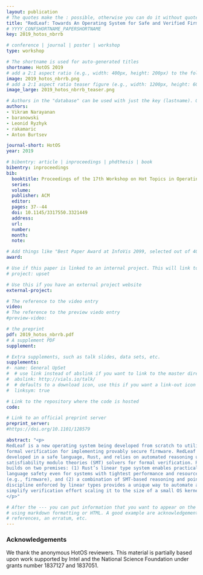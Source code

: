 ```yaml
---
layout: publication
# The quotes make the : possible, otherwise you can do it without quotes
title: "RedLeaf: Towards An Operating System for Safe and Verified Firmware"
# YYYY_CONFSHORTNAME_PAPERSHORTNAME
key: 2019_hotos_nbrrb

# conference | journal | poster | workshop
type: workshop

# The shortname is used for auto-generated titles
shortname: HotOS 2019
# add a 2:1 aspect ratio (e.g., width: 400px, height: 200px) to the folder /assets/images/papers/
image: 2019_hotos_nbrrb.png
# add a 2:1 aspect ratio teaser figure (e.g., width: 1200px, height: 600px) to the folder /assets/images/papers/
image_large: 2019_hotos_nbrrb_teaser.png

# Authors in the "database" can be used with just the key (lastname). Others can be written properly.
authors:
- Vikram Narayanan
- baranowski
- Leonid Ryzhyk
- rakamaric
- Anton Burtsev

journal-short: HotOS
year: 2019

# bibentry: article | inproceedings | phdthesis | book
bibentry: inproceedings
bib:
  booktitle: Proceedings of the 17th Workshop on Hot Topics in Operating Systems (HotOS)
  series:
  volume:
  publisher: ACM
  editor:
  pages: 37--44
  doi: 10.1145/3317550.3321449
  address:
  url:
  number:
  month:
  note:

# Add things like "Best Paper Award at InfoVis 2099, selected out of 4000 submissions"
award:

# Use if this paper is linked to an internal project. This will link to the project site
# project: upset

# Use this if you have an external project website
external-project:

# The reference to the video entry
video:
# The reference to the preview viedo entry
#preview-video:

# the preprint
pdf: 2019_hotos_nbrrb.pdf
# A supplement PDF
supplement:

# Extra supplements, such as talk slides, data sets, etc.
supplements:
#- name: General UpSet
#  # use link instead of abslink if you want to link to the master directory
#  abslink: http://vials.io/talk/
#  # defaults to a download icon, use this if you want a link-out icon
#  linksym: true

# Link to the repository where the code is hosted
code:

# Link to an official preprint server
preprint_server:
#https://doi.org/10.1101/128579

abstract: "<p>
RedLeaf is a new operating system being developed from scratch to utilize
formal verification for implementing provably secure firmware. RedLeaf is
developed in a safe language, Rust, and relies on automated reasoning using
satisfiability modulo theories (SMT) solvers for formal verification. RedLeaf
builds on two premises: (1) Rust’s linear type system enables practical
language safety even for systems with tightest performance and resource budgets
(e.g., firmware), and (2) a combination of SMT-based reasoning and pointer
discipline enforced by linear types provides a unique way to automate and
simplify verification effort scaling it to the size of a small OS kernel.
</p>"

# After the --- you can put information that you want to appear on the website
# using markdown formatting or HTML. A good example are acknowledgements, extra
# references, an erratum, etc.
---
```

### Acknowledgements

We thank the anonymous HotOS reviewers.  This material is partially based upon
work supported by Intel and the National Science Foundation under grants number
1837127 and 1837051.

